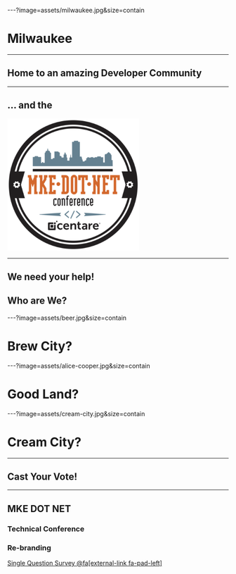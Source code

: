 ---?image=assets/milwaukee.jpg&size=contain
# <span class="orange black-shadow">Milwaukee</span>

---
## <span class="orange">Home to an amazing Developer Community</span>

---
## <span class="orange black-shadow">... and the</span>
<img src="assets/mke-dot-net.png" height="300" />

---
## <span class="white">We need your help!</span>
## <span class="orange">Who are We?</span>

---?image=assets/beer.jpg&size=contain
# <span class="orange black-shadow">Brew City?</span>

---?image=assets/alice-cooper.jpg&size=contain
# <span class="orange">Good Land?</span>

---?image=assets/cream-city.jpg&size=contain
# <span class="orange black-shadow">Cream City?</span>

---
## <span class="orange">Cast Your Vote!</span>

---
## <span class="orange">MKE DOT NET</span>
### <span class="white">Technical Conference</span>
### <span class="orange">Re-branding</span>

[Single Question Survey @fa[external-link fa-pad-left]](https://surveymonkey.com/r/rebrandnet)
